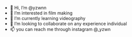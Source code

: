 - 👋 Hi, I’m @yzwnn
- 👀 I’m interested in film making
- 🌱 I’m currently learning videography
- 💞️ I’m looking to collaborate on any experience individual
- 📫 you can reach me through instagram @_yzwn

<!---
yzwnn/yzwnn is a ✨ special ✨ repository because its `README.md` (this file) appears on your GitHub profile.
You can click the Preview link to take a look at your changes.
--->
